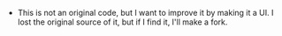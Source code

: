 * This is not an original code, but I want to improve it by making it a UI. 
I lost the original source of it, but if I find it, I'll make a fork.
